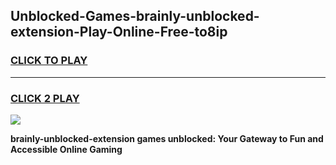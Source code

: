 
## Unblocked-Games-brainly-unblocked-extension-Play-Online-Free-to8ip
<h3>
<a href="https://premium76.site?title=brainly-unblocked-extension&ref=26A">CLICK TO PLAY</a></h3>
<hr>

<h3>
<a href="https://premium76.site?title=brainly-unblocked-extension&ref=26A">CLICK 2 PLAY</a>
  
</h3>

<a href="https://premium76.site?title=brainly-unblocked-extension&ref=26A"><img src="https://clearcache.store/games.png"></a>


**brainly-unblocked-extension games unblocked: Your Gateway to Fun and Accessible Online Gaming**
